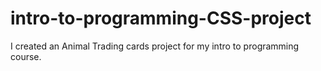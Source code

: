 # intro-to-programming-CSS-project
I created an Animal Trading cards project for my intro to programming course.
